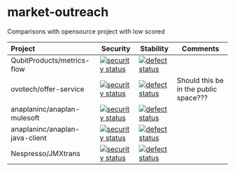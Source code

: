 # market-outreach
Comparisons with opensource project with low scored

| Project          | Security      | Stability  | Comments  |
|:---------------- | ------------- | ---------- | --------- |
| QubitProducts/metrics-flow  | [![security status](https://www.meterian.com/badge/gh/QubitProducts/metrics-flow/security)](https://www.meterian.com/report/gh/QubitProducts/metrics-flow) | [![defect status](https://www.meterian.com/badge/gh/QubitProducts/metrics-flow/stability)](https://www.meterian.com/report/gh/QubitProducts/metrics-flow) | |
| ovotech/offer-service  | [![security status](https://www.meterian.com/badge/gh/ovotech/offer-service/security)](https://www.meterian.com/report/gh/ovotech/offer-service) | [![defect status](https://www.meterian.com/badge/gh/ovotech/offer-service/stability)](https://www.meterian.com/report/gh/ovotech/offer-service) | Should this be in the public space???|
| anaplaninc/anaplan-mulesoft  | [![security status](https://www.meterian.com/badge/gh/anaplaninc/anaplan-mulesoft/security)](https://www.meterian.com/report/gh/anaplaninc/anaplan-mulesoft) | [![defect status](https://www.meterian.com/badge/gh/anaplaninc/anaplan-mulesoft/stability)](https://www.meterian.com/report/gh/anaplaninc/anaplan-mulesoft) |
| anaplaninc/anaplan-java-client  | [![security status](https://www.meterian.com/badge/gh/anaplaninc/anaplan-java-client/security)](https://www.meterian.com/report/gh/anaplaninc/anaplan-java-client) | [![defect status](https://www.meterian.com/badge/gh/anaplaninc/anaplan-java-client/stability)](https://www.meterian.com/report/gh/anaplaninc/anaplan-java-client) |
| Nespresso/JMXtrans  | [![security status](https://www.meterian.com/badge/gh/nespresso/jmxtrans/security)](https://www.meterian.com/report/gh/nespresso/jmxtrans) | [![defect status](https://www.meterian.com/badge/gh/nespresso/jmxtrans/stability)](https://www.meterian.com/report/gh/nespresso/jmxtrans) | |




